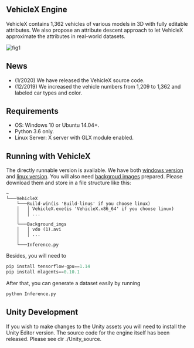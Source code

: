 ## VehicleX Engine

VehicleX contains 1,362 vehicles of various models in 3D with fully editable attributes. We also propose an attribute descent approach to let VehicleX approximate the attributes in real-world datasets.  

![fig1](https://github.com/yorkeyao/VehicleX/blob/master/VehicleX/Images/Platform.jpg)  

## News

* (1/2020) We have released the VehicleX source code.  
* (12/2019) We increased the vehicle numbers from 1,209 to 1,362 and labeled car types and color.  

## Requirements

* OS: Windows 10 or Ubuntu 14.04+.
* Python 3.6 only.
* Linux Server: X server with GLX module enabled.

## Running with VehicleX

The directly runnable version is available. We have both [windows version](https://drive.google.com/open?id=1cLKFhXc9HhKmsh05XrWSGKDs-GZ73_Hf) and [linux version](https://drive.google.com/open?id=1s7sZY17HCaPCENZI6SbxuNcBMWHgOkOU). You will also need [backgroud images](https://drive.google.com/file/d/1dx03ijDzJkbVp0XnZbvKLTYZSYMDJHsf/view?usp=sharing) prepared. Please download them and store in a file structure like this: 

```
~
└───VehicleX
    └───Build-win(is 'Build-linus' if you choose linux)
    │   │ VehicleX.exe(is 'VehicleX.x86_64' if you choose linux)
    │   │ ...
    │
    └───Background_imgs
    │   │ vdo (1).avi
    │   │ ...
    │
    └───Inference.py
```

Besides, you will need to 

```python
pip install tensorflow-gpu==1.14
pip install mlagents==0.10.1
```

After that, you can generate a dataset easily by running

```python
python Inference.py
```

## Unity Development

If you wish to make changes to the Unity assets you will need to install the Unity Editor version. The source code for the engine itself has been released. Please see dir ./Unity_source.




